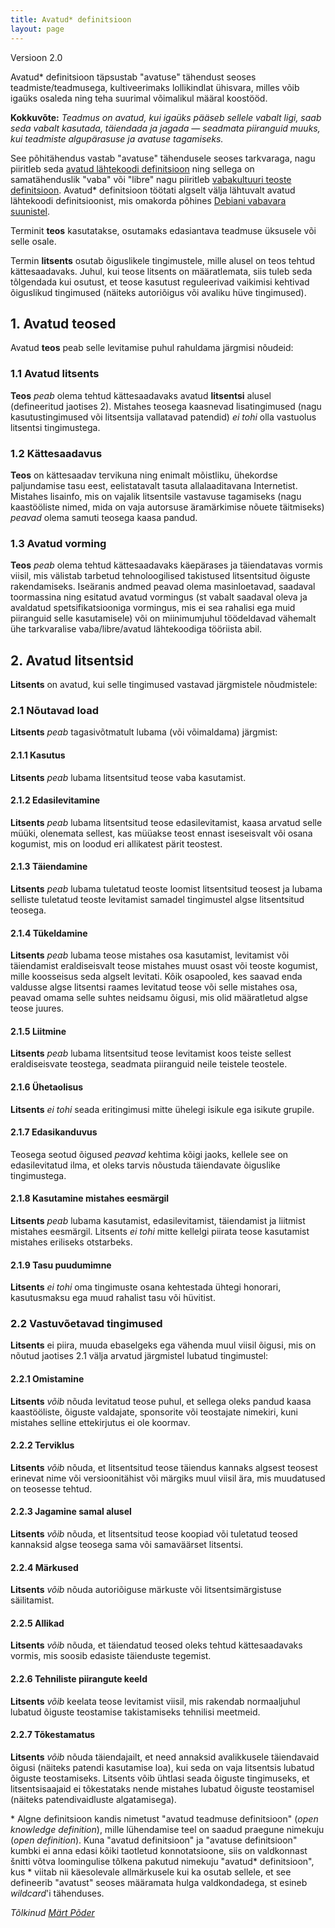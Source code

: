 ```yaml
---
title: Avatud* definitsioon
layout: page
---
```


Versioon 2.0

Avatud* definitsioon täpsustab "avatuse" tähendust seoses teadmiste/teadmusega, kultiveerimaks lollikindlat ühisvara, milles võib igaüks osaleda ning teha suurimal võimalikul määral koostööd.

**Kokkuvõte:** *Teadmus on avatud, kui igaüks pääseb sellele vabalt ligi, saab seda vabalt kasutada, täiendada ja jagada — seadmata piiranguid muuks, kui teadmiste algupärasuse ja avatuse tagamiseks.*

See põhitähendus vastab "avatuse" tähendusele seoses tarkvaraga, nagu piiritleb seda [avatud lähtekoodi definitsioon](http://www.opensource.org/docs/osd) ning sellega on samatähenduslik "vaba" või "libre" nagu piiritleb [vabakultuuri teoste definitsioon](http://freedomdefined.org). Avatud* definitsioon töötati algselt välja lähtuvalt avatud lähtekoodi definitsioonist, mis omakorda põhines [Debiani vabavara suunistel](http://www.debian.org/social_contract).

Terminit **teos** kasutatakse, osutamaks edasiantava teadmuse üksusele või selle osale.

Termin **litsents** osutab õiguslikele tingimustele, mille alusel on teos tehtud kättesaadavaks. Juhul, kui teose litsents on määratlemata, siis tuleb seda tõlgendada kui osutust, et teose kasutust reguleerivad vaikimisi kehtivad õiguslikud tingimused (näiteks autoriõigus või avaliku hüve tingimused).

## 1. Avatud teosed

Avatud **teos** peab selle levitamise puhul rahuldama järgmisi nõudeid:

### 1.1 Avatud litsents

**Teos** *peab* olema tehtud kättesaadavaks avatud **litsentsi** alusel (defineeritud jaotises 2). Mistahes teosega kaasnevad lisatingimused (nagu kasutustingimused või litsentsija vallatavad patendid) *ei tohi* 
olla vastuolus litsentsi tingimustega.

### 1.2 Kättesaadavus

**Teos** on kättesaadav tervikuna ning enimalt mõistliku, ühekordse paljundamise tasu eest, eelistatavalt tasuta allalaaditavana Internetist. Mistahes lisainfo, mis on vajalik litsentsile vastavuse tagamiseks (nagu kaastööliste nimed, mida on vaja autorsuse äramärkimise nõuete täitmiseks) *peavad* olema samuti teosega kaasa pandud.

### 1.3 Avatud vorming

**Teos** *peab* olema tehtud kättesaadavaks käepärases ja täiendatavas vormis viisil, mis välistab tarbetud tehnoloogilised takistused litsentsitud õiguste rakendamiseks. Iseäranis andmed peavad olema masinloetavad, saadaval toormassina ning esitatud avatud vormingus (st vabalt saadaval oleva ja avaldatud spetsifikatsiooniga vormingus, mis ei sea rahalisi ega muid piiranguid selle kasutamisele) või on miinimumjuhul töödeldavad vähemalt ühe tarkvaralise vaba/libre/avatud lähtekoodiga tööriista abil.

## 2. Avatud litsentsid

**Litsents** on avatud, kui selle tingimused vastavad järgmistele nõudmistele:

### 2.1 Nõutavad load

**Litsents** *peab* tagasivõtmatult lubama (või võimaldama) järgmist:

#### 2.1.1 Kasutus

**Litsents** *peab* lubama litsentsitud teose vaba kasutamist.

#### 2.1.2 Edasilevitamine

**Litsents** *peab* lubama litsentsitud teose edasilevitamist, kaasa arvatud selle müüki, olenemata sellest, kas müüakse teost ennast iseseisvalt või osana kogumist, mis on loodud eri allikatest pärit teostest.

#### 2.1.3 Täiendamine

**Litsents** *peab* lubama tuletatud teoste loomist litsentsitud teosest ja lubama selliste tuletatud teoste levitamist samadel tingimustel algse litsentsitud teosega.

#### 2.1.4 Tükeldamine

**Litsents** *peab* lubama teose mistahes osa kasutamist, levitamist või täiendamist eraldiseisvalt teose mistahes muust osast või teoste kogumist, mille koosseisus seda algselt levitati. Kõik osapooled, kes saavad enda valdusse algse litsentsi raames levitatud teose või selle mistahes osa, peavad omama selle suhtes neidsamu õigusi, mis olid määratletud algse teose juures.

#### 2.1.5 Liitmine

**Litsents** *peab* lubama litsentsitud teose levitamist koos teiste sellest eraldiseisvate teostega, seadmata piiranguid neile teistele teostele.

#### 2.1.6 Ühetaolisus

**Litsents** *ei tohi* seada eritingimusi mitte ühelegi isikule ega isikute grupile.

#### 2.1.7 Edasikanduvus

Teosega seotud õigused *peavad* kehtima kõigi jaoks, kellele see on edasilevitatud ilma, et oleks tarvis nõustuda täiendavate õiguslike tingimustega.

#### 2.1.8 Kasutamine mistahes eesmärgil

**Litsents** *peab* lubama kasutamist, edasilevitamist, täiendamist ja liitmist mistahes eesmärgil. Litsents *ei tohi* mitte kellelgi piirata teose kasutamist mistahes eriliseks otstarbeks.

#### 2.1.9 Tasu puudumimne

**Litsents** *ei tohi* oma tingimuste osana kehtestada ühtegi honorari, kasutusmaksu ega muud rahalist tasu või hüvitist.

### 2.2 Vastuvõetavad tingimused

**Litsents** ei piira, muuda ebaselgeks ega vähenda muul viisil õigusi, mis on nõutud jaotises 2.1 välja arvatud järgmistel lubatud tingimustel:

#### 2.2.1 Omistamine

**Litsents** *võib* nõuda levitatud teose puhul, et sellega oleks pandud kaasa kaastööliste, õiguste valdajate, sponsorite või teostajate nimekiri, kuni mistahes selline ettekirjutus ei ole koormav.

#### 2.2.2 Terviklus

**Litsents** *võib* nõuda, et litsentsitud teose täiendus kannaks algsest teosest erinevat nime või versioonitähist või märgiks muul viisil ära, mis muudatused on teosesse tehtud.

#### 2.2.3 Jagamine samal alusel

**Litsents** *võib* nõuda, et litsentsitud teose koopiad või tuletatud teosed kannaksid algse teosega sama või samaväärset litsentsi.

#### 2.2.4 Märkused

**Litsents** *võib* nõuda autoriõiguse märkuste või litsentsimärgistuse säilitamist.

#### 2.2.5 Allikad

**Litsents** *võib* nõuda, et täiendatud teosed oleks tehtud kättesaadavaks vormis, mis soosib edasiste täienduste tegemist.

#### 2.2.6 Tehniliste piirangute keeld

**Litsents** *võib* keelata teose levitamist viisil, mis rakendab normaaljuhul lubatud õiguste teostamise takistamiseks tehnilisi meetmeid.

#### 2.2.7 Tõkestamatus

**Litsents** *võib* nõuda täiendajailt, et need annaksid avalikkusele täiendavaid õigusi (näiteks patendi kasutamise loa), kui seda on vaja litsentsis lubatud õiguste teostamiseks. Litsents võib ühtlasi seada õiguste tingimuseks, et litsentsisaajaid ei tõkestataks nende mistahes lubatud õiguste teostamisel (näiteks patendivaidluste algatamisega).

&#42; Algne definitsioon kandis nimetust "avatud teadmuse definitsioon" (_open knowledge definition_), mille lühendamise teel on saadud praegune nimekuju (_open definition_). Kuna "avatud definitsioon" ja "avatuse definitsioon" kumbki ei anna edasi kõiki taotletud konnotatsioone, siis on valdkonnast šnitti võtva loomingulise tõlkena pakutud nimekuju "avatud* definitsioon", kus * viitab nii käesolevale allmärkusele kui ka osutab sellele, et see defineerib "avatust" seoses määramata hulga valdkondadega, st esineb _wildcard_'i tähenduses.

_Tõlkinud [Märt Põder](https://twitter.com/trtram)_
